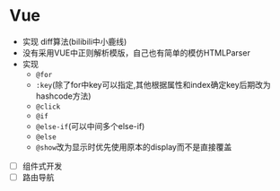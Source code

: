 # Vue

- 实现 diff算法(bilibili中小鹿线)
- 没有采用VUE中正则解析模版，自己也有简单的模仿HTMLParser
- 实现
  - `@for`
  - `:key`(除了for中key可以指定,其他根据属性和index确定key后期改为hashcode方法)
  - `@click`
  - `@if`
  - `@else-if`(可以中间多个else-if)
  - `@else`
  - `@show`改为显示时优先使用原本的display而不是直接覆盖

- [ ] 组件式开发
- [ ] 路由导航